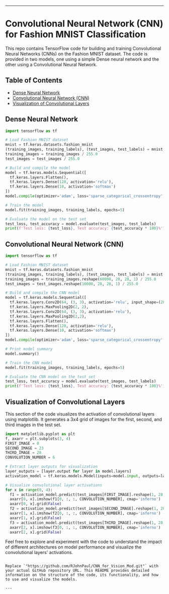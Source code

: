 --- ---

# Convolutional Neural Network (CNN) for Fashion MNIST Classification

This repo contains TensorFlow code for building and training Convolutional Neural Networks (CNNs) on the Fashion MNIST dataset. The code is provided in two models, one using a simple Dense neural network and the other using a Convolutional Neural Network.

## Table of Contents

- [Dense Neural Network](#dense-neural-network)
- [Convolutional Neural Network (CNN)](#convolutional-neural-network-cnn)
- [Visualization of Convolutional Layers](#visualization-of-convolutional-layers)

## Dense Neural Network

```python
import tensorflow as tf

# Load Fashion MNIST dataset
mnist = tf.keras.datasets.fashion_mnist
(training_images, training_labels), (test_images, test_labels) = mnist.load_data()
training_images = training_images / 255.0
test_images = test_images / 255.0

# Build and compile the model
model = tf.keras.models.Sequential([
  tf.keras.layers.Flatten(),
  tf.keras.layers.Dense(128, activation='relu'),
  tf.keras.layers.Dense(10, activation='softmax')
])
model.compile(optimizer='adam', loss='sparse_categorical_crossentropy', metrics=['accuracy'])

# Train the model
model.fit(training_images, training_labels, epochs=5)

# Evaluate the model on the test set
test_loss, test_accuracy = model.evaluate(test_images, test_labels)
print(f'Test loss: {test_loss}, Test accuracy: {test_accuracy * 100}%')
```

## Convolutional Neural Network (CNN)

```python
import tensorflow as tf

# Load Fashion MNIST dataset
mnist = tf.keras.datasets.fashion_mnist
(training_images, training_labels), (test_images, test_labels) = mnist.load_data()
training_images = training_images.reshape(60000, 28, 28, 1) / 255.0
test_images = test_images.reshape(10000, 28, 28, 1) / 255.0

# Build and compile the CNN model
model = tf.keras.models.Sequential([
  tf.keras.layers.Conv2D(64, (3, 3), activation='relu', input_shape=(28, 28, 1)),
  tf.keras.layers.MaxPooling2D(2, 2),
  tf.keras.layers.Conv2D(64, (3, 3), activation='relu'),
  tf.keras.layers.MaxPooling2D(2,2),
  tf.keras.layers.Flatten(),
  tf.keras.layers.Dense(128, activation='relu'),
  tf.keras.layers.Dense(10, activation='softmax')
])
model.compile(optimizer='adam', loss='sparse_categorical_crossentropy', metrics=['accuracy'])

# Print model summary
model.summary()

# Train the CNN model
model.fit(training_images, training_labels, epochs=5)

# Evaluate the CNN model on the test set
test_loss, test_accuracy = model.evaluate(test_images, test_labels)
print(f'Test loss: {test_loss}, Test accuracy: {test_accuracy * 100}%')
```

## Visualization of Convolutional Layers

This section of the code visualizes the activation of convolutional layers using matplotlib. It generates a 3x4 grid of images for the first, second, and third images in the test set.

```python
import matplotlib.pyplot as plt
f, axarr = plt.subplots(3, 4)
FIRST_IMAGE = 0
SECOND_IMAGE = 23
THIRD_IMAGE = 28
CONVOLUTION_NUMBER = 6

# Extract layer outputs for visualization
layer_outputs = [layer.output for layer in model.layers]
activation_model = tf.keras.models.Model(inputs=model.input, outputs=layer_outputs)

# Visualize convolutional layer activations
for x in range(0, 4):
  f1 = activation_model.predict(test_images[FIRST_IMAGE].reshape(1, 28, 28, 1))[x]
  axarr[0, x].imshow(f1[0, :, :, CONVOLUTION_NUMBER], cmap='inferno')
  axarr[0, x].grid(False)
  f2 = activation_model.predict(test_images[SECOND_IMAGE].reshape(1, 28, 28, 1))[x]
  axarr[1, x].imshow(f2[0, :, :, CONVOLUTION_NUMBER], cmap='inferno')
  axarr[1, x].grid(False)
  f3 = activation_model.predict(test_images[THIRD_IMAGE].reshape(1, 28, 28, 1))[x]
  axarr[2, x].imshow(f3[0, :, :, CONVOLUTION_NUMBER], cmap='inferno')
  axarr[2, x].grid(False)
```

Feel free to explore and experiment with the code to understand the impact of different architectures on model performance and visualize the convolutional layers' activations.
```

Replace `"https://github.com/RJohnPaul/CNN_for_Vision_Mod.git"` with your actual GitHub repository URL. This README provides detailed information on the structure of the code, its functionality, and how to use and visualize the models.

---
